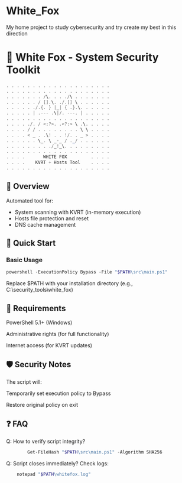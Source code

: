 # White_Fox
My home project to study cybersecurity and try create my best in this direction 

# 🦊 White Fox - System Security Toolkit
```powershell
. . . . . . . . . . . . . . . . . . . .
. . . . . . . . . . . . . . . . . . . .
. . . . . . . /\. . . ./\ . . . . . . .
. . . . . . / [].\. ./.[] \ . . . . . .
. . . . . ./.{. } |_| { .}.\. . . . . .
. . . . . | .--- .\|/. ---. | . . . . .
. . . . . . . . . . . . . . . . . . . .
. . . . ./. / <:?>. .<?:> \ .\. . . . .
. . . . / / . . . . . . . . \ \ . . . .
. . . . < _ . .\! . . !/. . _ > . . . .
. . . . . . \_. \ _-_ / ._/ . . . . . .
. . . . . . . . ./_!_\. . . . . . . . .
. . . . . . . . . . . . . . . . . . . .
. . . .       WHITE FOX         . . . .
. . . .    KVRT + Hosts Tool    . . . .
. . . . . . . . . . . . . . . . . . . .
```
## 📌 Overview
Automated tool for:
- System scanning with KVRT (in-memory execution)
- Hosts file protection and reset
- DNS cache management

## 🚀 Quick Start

### Basic Usage
```powershell
powershell -ExecutionPolicy Bypass -File "$PATH\src\main.ps1"
```
Replace $PATH with your installation directory (e.g., C:\security_tools\white_fox)
## 🔧 Requirements
PowerShell 5.1+ (Windows)

Administrative rights (for full functionality)

Internet access (for KVRT updates)

## 🛡️ Security Notes
The script will:

Temporarily set execution policy to Bypass

Restore original policy on exit

## ❓ FAQ
Q: How to verify script integrity?
```powershell
        Get-FileHash "$PATH\src\main.ps1" -Algorithm SHA256
```
Q: Script closes immediately?
Check logs:
```powershell
    notepad "$PATH\whitefox.log"
```